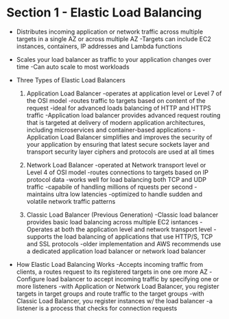 # Section 1 - Elastic Load Balancing
* Distributes incoming application or network traffic across multiple targets in a single AZ or across multiple AZ
        -Targets can include EC2 instances, containers, IP addresses and Lambda functions
* Scales your load balancer as traffic to your application changes over time
        -Can auto scale to most workloads
        
* Three Types of Elastic Load Balancers
   1.  Application Load Balancer
          -operates at application level or Level 7 of the OSI model
          -routes traffic to targets based on content of the request
          -ideal for advanced loads balancing of HTTP and HTTPS traffic
          -Application load balancer provides advanced request routing that is targeted at delivery of modern application architectures, including microservices and container-based applications
          -Application Load Balancer simplifies and improves the security of your application by ensuring that latest secure sockets layer and transport security layer ciphers and protocols are used at all times
   2.  Network Load Balancer
          -operated at Network transport level or Level 4 of OSI model
          -routes connections to targets based on IP protocol data
          -works well for load balancing both TCP and UDP traffic
          -capabile of handling millions of rquests per second 
          -maintains ultra low latencies
          -optimized to handle sudden and volatile network traffic patterns
                    
   3.  Classic Load Balancer (Previous Generation)
          -Classic load balancer provides basic load balancing across multiple EC2 isntances
          -Operates at both the application level and network transport level
          -supports the load balancing of applications that use HTTP/S, TCP and SSL protocols
          -older implementation and AWS recommends use a dedicated application load balancer or network load balancer
          
* How Elastic Load Balancing Works
    -Accepts incoming traffic from clients, a routes request to its registered targets in one ore more AZ
    -Configure load balancer to accept incoming traffic by specifying one or more listeners
    -with Application or Network Load Balancer, you register targets in target groups and route traffic to the target groups
    -with Classic Load Balancer, you register instances w/ the load balancer
    -a listener is a process that checks for connection requests
    
          
        
          
          
